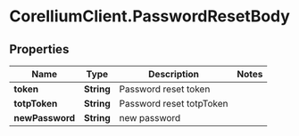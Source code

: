 # CorelliumClient.PasswordResetBody

## Properties

Name | Type | Description | Notes
------------ | ------------- | ------------- | -------------
**token** | **String** | Password reset token | 
**totpToken** | **String** | Password reset totpToken | 
**newPassword** | **String** | new password | 


